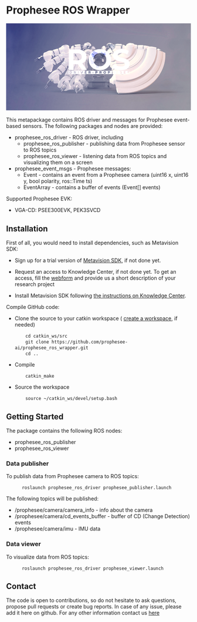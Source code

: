 # Prophesee ROS Wrapper

![Event-based vision by Prophesee](event-based_vision_PROPHESEE.png)

This metapackage contains ROS driver and messages for Prophesee event-based sensors.
The following packages and nodes are provided:
  * prophesee_ros_driver - ROS driver, including
    * prophesee_ros_publisher - publishing data from Prophesee sensor to ROS topics
    * prophesee_ros_viewer - listening data from ROS topics and visualizing them on a screen
  * prophesee_event_msgs - Prophesee messages:
    * Event - contains an event from a Prophesee camera (uint16 x, uint16 y, bool polarity, ros::Time ts)
    * EventArray - contains a buffer of events (Event[] events)

Supported Prophesee EVK:
  * VGA-CD: PSEE300EVK, PEK3SVCD
  

## Installation

First of all, you would need to install dependencies, such as Metavision SDK:

  * Sign up for a trial version of [Metavision SDK](https://support.prophesee.ai/portal/en/kb/articles/sdk-trial-request-form), if not done yet.

  * Request an access to Knowledge Center, if not done yet. To get an access, fill the [webform](https://www.prophesee.ai/contact-us/) and provide us a short description of your research project

  * Install Metavision SDK following [the instructions on Knowledge Center](https://support.prophesee.ai/portal/en/kb/articles/linux-software).


Compile GitHub code:

  * Clone the source to your catkin workspace ( [create a workspace](http://wiki.ros.org/catkin/Tutorials/create_a_workspace), if needed)

    ```
        cd catkin_ws/src
        git clone https://github.com/prophesee-ai/prophesee_ros_wrapper.git
        cd ..
    ```

  * Compile

    ```
        catkin_make
    ```

  * Source the workspace

    ```
        source ~/catkin_ws/devel/setup.bash
    ```
  
  

## Getting Started
  
The package contains the following ROS nodes:
  * prophesee_ros_publisher
  * prophesee_ros_viewer

### Data publisher

To publish data from Prophesee camera to ROS topics:

  ```
        roslaunch prophesee_ros_driver prophesee_publisher.launch
  ```

The following topics will be published:
  * /prophesee/camera/camera_info - info about the camera
  * /prophesee/camera/cd_events_buffer - buffer of CD (Change Detection) events
  * /prophesee/camera/imu - IMU data
 
 

### Data viewer

To visualize data from ROS topics:

  ```
        roslaunch prophesee_ros_driver prophesee_viewer.launch
  ```

## Contact
The code is open to contributions, so do not hesitate to ask questions, propose pull requests or create bug reports. In case of any issue, please add it here on github. 
For any other information contact us [here](https://www.prophesee.ai/contact-us/) 

